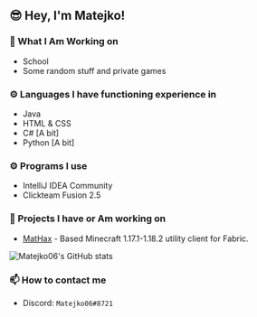 ## 😎 Hey, I'm Matejko!

### 🚀 What I Am Working on

- School
- Some random stuff and private games

### ⚙️ Languages I have functioning experience in

- Java
- HTML & CSS
- C# [A bit]
- Python [A bit]

### ⚙️ Programs I use

- IntelliJ IDEA Community
- Clickteam Fusion 2.5

### 💎 Projects I have or Am working on

- [MatHax](https://mathaxclient.xyz) - Based Minecraft 1.17.1-1.18.2 utility client for Fabric.

![Matejko06's GitHub stats](https://github-readme-stats.vercel.app/api?username=Matejko06&count_private=true&show_icons=true&theme=tokyonight)

### 📫 How to contact me
- Discord: `Matejko06#8721`
